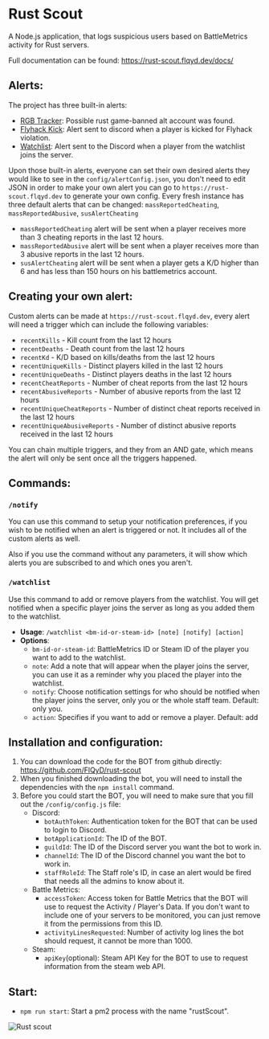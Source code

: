 # Rust Scout
A Node.js application, that logs suspicious users based on BattleMetrics activity for Rust servers.

Full documentation can be found: https://rust-scout.flqyd.dev/docs/
## Alerts:
The project has three built-in alerts: 
- [RGB Tracker](https://rust-scout.flqyd.dev/docs/#rgb-alt): Possible rust game-banned alt account was found. 
- [Flyhack Kick](https://rust-scout.flqyd.dev/docs/#fly-hack-kick): Alert sent to discord when a player is kicked for Flyhack violation. 
- [Watchlist](https://rust-scout.flqyd.dev/docs/#watchlist): Alert sent to the Discord when a player from the watchlist joins the server.

Upon those built-in alerts, everyone can set their own desired alerts they would like to see in the `config/alertConfig.json`, you don't need to edit JSON in order to make your own alert you can go to `https://rust-scout.flqyd.dev` to generate your own config.
Every fresh instance has three default alerts that can be changed: `massReportedCheating`, `massReportedAbusive`, `susAlertCheating`
- `massReportedCheating` alert will be sent when a player receives more than 3 cheating reports in the last 12 hours.
- `massReportedAbusive` alert will be sent when  a player receives more than 3 abusive reports in the last 12 hours.
- `susAlertCheating` alert will be sent when a player gets a K/D higher than 6 and has less than 150 hours on his battlemetrics account.
## Creating your own alert: 
Custom alerts can be made at `https://rust-scout.flqyd.dev`, every alert will need a trigger which can include the following variables: 
- `recentKills` - Kill count from the last 12 hours
- `recentDeaths` - Death count from the last 12 hours
- `recentKd` - K/D based on kills/deaths from the last 12 hours
- `recentUniqueKills` - Distinct players killed in the last 12 hours
- `recentUniqueDeaths` - Distinct players deaths in the last 12 hours
- `recentCheatReports` - Number of cheat reports from the last 12 hours
- `recentAbusiveReports` - Number of abusive reports from the last 12 hours
- `recentUniqueCheatReports` - Number of distinct cheat reports received in the last 12 hours
- `recentUniqueAbusiveReports` - Number of distinct abusive reports received in the last 12 hours

You can chain multiple triggers, and they from an AND gate, which means the alert will only be sent once all the triggers happened.
## Commands:
### `/notify`
You can use this command to setup your notification preferences, if you wish to be notified when an alert is triggered or not. It includes all of the custom alerts as well.

Also if you use the command without any parameters, it will show which alerts you are subscribed to and which ones you aren't.
### `/watchlist`
Use this command to add or remove players from the watchlist. You will get notified when a specific player joins the server as long as you added them to the watchlist.
- **Usage**: `/watchlist <bm-id-or-steam-id> [note] [notify] [action]`
- **Options**:
  - `bm-id-or-steam-id`: BattleMetrics ID or Steam ID of the player you want to add to the watchlist.
  - `note`: Add a note that will appear when the player joins the server, you can use it as a reminder why you placed the player into the watchlist.
  - `notify`: Choose notification settings for who should be notified when the player joins the server, only you or the whole staff team.    Default: only you.
  - `action`: Specifies if you want to add or remove a player.    Default: add
## Installation and configuration:
1. You can download the code for the BOT from github directly: https://github.com/FlQyD/rust-scout
2. When you finished downloading the bot, you will need to install the dependencies with the `npm install` command.
3. Before you could start the BOT, you will need to make sure that you fill out the `/config/config.js` file:
    - Discord: 
        - `botAuthToken`: Authentication token for the BOT that can be used to login to Discord.
        - `botApplicationId`: The ID of the BOT. 
        - `guildId`: The ID of the Discord server you want the bot to work in.
        - `channelId`: The ID of the Discord channel you want the bot to work in.
        - `staffRoleId`: The Staff role's ID, in case an alert would be fired that needs all the admins to know about it.
    - Battle Metrics:
        - `accessToken`: Access token for Battle Metrics that the BOT will use to request the Activity / Player's Data. If you don't want to include one of your servers to be monitored, you can just remove it from the permissions from this ID.
        - `activityLinesRequested`: Number of activity log lines the bot should request, it cannot be more than 1000.
    - Steam: 
        - `apiKey`(optional): Steam API Key for the BOT to use to request information from the steam web API.
## Start: 
 - `npm run start`: Start a pm2 process with the name "rustScout".

![Rust scout](https://rust-scout.flqyd.dev/rust-scout-small.png)